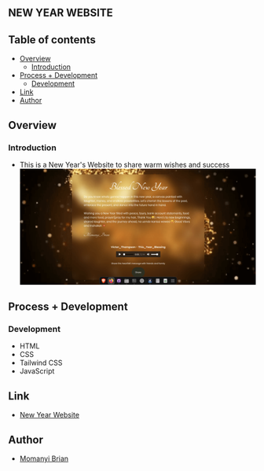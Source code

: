 ## NEW YEAR WEBSITE

## Table of contents

- [Overview](#overview)
    - [Introduction](#introduction)
- [Process + Development](#process--development)
    - [Development](#development)
- [Link](#link)
- [Author](#author)

## Overview
### Introduction
- This is a New Year's Website to share warm wishes and success
![alt text](image/newYear.png)

## Process + Development
### Development
- HTML
- CSS
- Tailwind CSS
- JavaScript

## Link
- [New Year Website](https://new-year-ruddy.vercel.app/)

## Author
- [Momanyi Brian](https://portfolio-momanyi-brian.vercel.app)